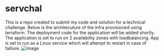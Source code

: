 # servchal
This is a repo created to submit my code and solution for a technical challenge. Below is the architecuture of the infra provisioned using terraform. The deployment code for the application will be added shortly. The application is set to run on 2 availability zones with loadbalancing. App is set to run as a Linux service which will attempt to restart in case of failiure.
![image](https://user-images.githubusercontent.com/19792463/221649882-8d635ed6-04ee-4fde-8a80-ee64ba4dfd89.png)

